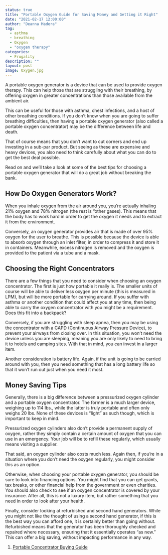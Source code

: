 ```yaml
---
status: true
title: "Portable Oxygen Guide for Saving Money and Getting it Right"
date: "2021-02-17 12:00:00"
author: "Deanna Madera"
tag:
  - asthma
  - breathing
  - Oxygen
  - "oxygen therapy"
categories:
  - Frugality
description: ""
layout: post
image: Oxygen.jpg
---
```


A portable oxygen generator is a device that can be used to provide oxygen therapy. This can help those that are struggling with their breathing, by offering oxygen in greater concentrations than those available from the ambient air.

This can be useful for those with asthma, chest infections, and a host of other breathing conditions. If you don’t know when you are going to suffer breathing difficulties, then having a portable oxygen generator (also called a portable oxygen concentrator) may be the difference between life and death.

That of course means that you don’t want to cut corners and end up investing in a sub-par product. But seeing as these are expensive and heavy devices, you also need to think carefully about what you can do to get the best deal possible.

Read on and we’ll take a look at some of the best tips for choosing a portable oxygen generator that will do a great job without breaking the bank.

## How Do Oxygen Generators Work?

When you inhale oxygen from the air around you, you’re actually inhaling 21% oxygen and 78% nitrogen (the rest is “other gases). This means that the body has to work hard in order to get the oxygen it needs and to extract it from the environment.

Conversely, an oxygen generator provides air that is made of over 95% oxygen for the user to breathe. This is possible because the device is able to absorb oxygen through an inlet filter, in order to compress it and store it in containers. Meanwhile, excess nitrogen is removed and the oxygen is provided to the patient via a tube and a mask.

## Choosing the Right Concentrators

There are a few things that you need to consider when choosing an oxygen concentrator. The first is just how portable it really is. The smaller units of course will be able to deliver less oxygen per minute (this is measured in LPM), but will be more portable for carrying around. If you suffer with asthma or another condition that could affect you at any time, then being able to carry the oxygen concentrator with you might be a requirement. Does this fit into a backpack?

Conversely, if you are struggling with sleep apnea, then you may be using the concentrator with a CAPD (Continuous Airway Pressure Device), to prevent your airways from closing over. In this situation, you won’t need the device unless you are sleeping, meaning you are only likely to need to bring it to hotels and camping sites. With that in mind, you can invest in a larger item.

Another consideration is battery life. Again, if the unit is going to be carried around with you, then you need something that has a long battery life so that it won’t run out just when you need it most.

## Money Saving Tips

Generally, there is a big difference between a pressurized oxygen cylinder and a portable oxygen concentrator. The former is a much larger device, weighing up to 114 lbs., while the latter is truly portable and often only weighs 20 lbs. None of these devices is “light” as such though, which is important to keep in mind.

Pressurized oxygen cylinders also don’t provide a permanent supply of oxygen, rather they simply contain a certain amount of oxygen that you can use in an emergency. Your job will be to refill these regularly, which usually means visiting a supplier.

That said, an oxygen cylinder also costs much less. Again then, if you’re in a situation where you don’t need the oxygen regularly, you might consider this as an option.

Otherwise, when choosing your portable oxygen generator, you should be sure to look into financing options. You might find that you can get grants, tax breaks, or other financial help from the government or even charities. You should also check to see if an oxygen concentrator is covered by your insurance. After all, this is not a luxury item, but rather something that you need in order to look after your health.

Finally, consider looking at refurbished and second hand generators. While you might not like the thought of using a second hand generator, if this is the best way you can afford one, it is certainly better than going without. Refurbished means that the generator has been thoroughly checked and repaired where necessary, ensuring that it essentially operates “as new.” This can offer a big saving, without impacting performance in any way.

1. [Portable Concentrator Buying Guide](https://www.oxygenconcentratorstore.com/portable-concentrator-buying-guide/)
